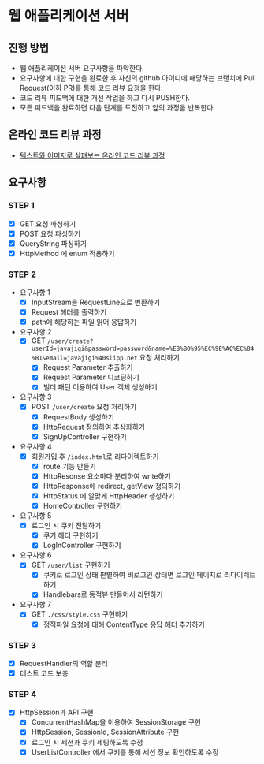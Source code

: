 # 웹 애플리케이션 서버
## 진행 방법
* 웹 애플리케이션 서버 요구사항을 파악한다.
* 요구사항에 대한 구현을 완료한 후 자신의 github 아이디에 해당하는 브랜치에 Pull Request(이하 PR)를 통해 코드 리뷰 요청을 한다.
* 코드 리뷰 피드백에 대한 개선 작업을 하고 다시 PUSH한다.
* 모든 피드백을 완료하면 다음 단계를 도전하고 앞의 과정을 반복한다.

## 온라인 코드 리뷰 과정
* [텍스트와 이미지로 살펴보는 온라인 코드 리뷰 과정](https://github.com/next-step/nextstep-docs/tree/master/codereview)

## 요구사항
### STEP 1
- [X] GET 요청 파싱하기
- [X] POST 요청 파싱하기
- [X] QueryString 파싱하기
- [X] HttpMethod 에 enum 적용하기
### STEP 2
- 요구사항 1
  - [X] InputStream을 RequestLine으로 변환하기
  - [X] Request 헤더를 출력하기
  - [X] path에 해당하는 파일 읽어 응답하기
- 요구사항 2
  - [X] GET `/user/create?userId=javajigi&password=password&name=%EB%B0%95%EC%9E%AC%EC%84%B1&email=javajigi%40slipp.net` 요청 처리하기
    - [X] Request Parameter 추출하기
    - [X] Request Parameter 디코딩하기
    - [X] 빌더 패턴 이용하여 User 객체 생성하기
- 요구사항 3
  - [X] POST `/user/create` 요청 처리하기
    - [X] RequestBody 생성하기
    - [X] HttpRequest 정의하여 추상화하기
    - [X] SignUpController 구현하기
- 요구사항 4
  - [X] 회원가입 후 `/index.html`로 리다이렉트하기
    - [X] route 기능 만들기
    - [X] HttpResonse 요소마다 분리하여 write하기
    - [X] HttpResponse에 redirect, getView 정의하기
    - [X] HttpStatus 에 알맞게 HttpHeader 생성하기
    - [X] HomeController 구현하기
- 요구사항 5
  - [X] 로그인 시 쿠키 전달하기
    - [X] 쿠키 헤더 구현하기
    - [X] LogInController 구현하기
- 요구사항 6
  - [X] GET `/user/list` 구현하기
    - [X] 쿠키로 로그인 상태 판별하여 비로그인 상태면 로그인 페이지로 리다이렉트하기
    - [X] Handlebars로 동적뷰 만들어서 리턴하기
- 요구사항 7
  - [X] GET `./css/style.css` 구현하기
    - [X] 정적파일 요청에 대해 ContentType 응답 헤더 추가하기
### STEP 3
- [X] RequestHandler의 역할 분리
- [X] 테스트 코드 보충
### STEP 4
- [X] HttpSession과 API 구현
  - [X] ConcurrentHashMap을 이용하여 SessionStorage 구현
  - [X] HttpSession, SessionId, SessionAttribute 구현
  - [X] 로그인 시 세션과 쿠키 세팅하도록 수정
  - [X] UserListController 에서 쿠키를 통해 세션 정보 확인하도록 수정
